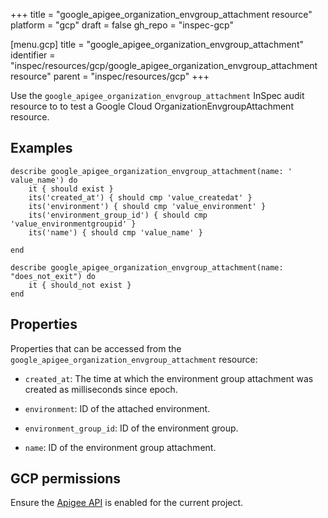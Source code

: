 +++
title = "google_apigee_organization_envgroup_attachment resource"
platform = "gcp"
draft = false
gh_repo = "inspec-gcp"

[menu.gcp]
title = "google_apigee_organization_envgroup_attachment"
identifier = "inspec/resources/gcp/google_apigee_organization_envgroup_attachment resource"
parent = "inspec/resources/gcp"
+++

Use the `google_apigee_organization_envgroup_attachment` InSpec audit resource to to test a Google Cloud OrganizationEnvgroupAttachment resource.

## Examples

```
describe google_apigee_organization_envgroup_attachment(name: ' value_name') do
	it { should exist }
	its('created_at') { should cmp 'value_createdat' }
	its('environment') { should cmp 'value_environment' }
	its('environment_group_id') { should cmp 'value_environmentgroupid' }
	its('name') { should cmp 'value_name' }

end

describe google_apigee_organization_envgroup_attachment(name: "does_not_exit") do
	it { should_not exist }
end
```

## Properties

Properties that can be accessed from the `google_apigee_organization_envgroup_attachment` resource:


  * `created_at`: The time at which the environment group attachment was created as milliseconds since epoch.

  * `environment`: ID of the attached environment.

  * `environment_group_id`: ID of the environment group.

  * `name`: ID of the environment group attachment.


## GCP permissions

Ensure the [Apigee API](https://console.cloud.google.com/apis/library/apigee.googleapis.com/) is enabled for the current project.
